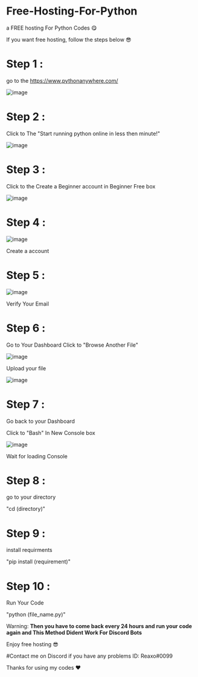 # Free-Hosting-For-Python
a FREE hosting For Python Codes 😋


If you want free hosting, follow the steps below 😎


# Step 1 :
go to the https://www.pythonanywhere.com/

![image](https://user-images.githubusercontent.com/110986239/200133130-18fedd7d-26df-4ae5-9c12-af9cd07c80f5.png)

# Step 2 :

Click to The "Start running python online in less then minute!"

![image](https://user-images.githubusercontent.com/110986239/200133174-c4d29b0c-296f-4036-bab3-3d8c1c7ec877.png)

# Step 3 :

Click to the Create a Beginner account in Beginner Free box

![image](https://user-images.githubusercontent.com/110986239/200133226-bb453792-6d65-4b0a-9783-76b892f7e4d9.png)

# Step 4 :

![image](https://user-images.githubusercontent.com/110986239/200133243-339d649d-1cfb-4065-a979-a4c6cc72758a.png)

Create a account 

# Step 5 : 

![image](https://user-images.githubusercontent.com/110986239/200133282-b9512e1c-8fc9-46e8-8eff-8aea6fff5385.png)

Verify Your Email 

# Step 6 :

Go to Your Dashboard
Click to "Browse Another File"

![image](https://user-images.githubusercontent.com/110986239/200133355-eca15998-3cc7-438e-b8b4-0fb0bb64dfea.png)


Upload your file

![image](https://user-images.githubusercontent.com/110986239/200133367-da5101e4-9d33-45c9-a2c0-51b71d4f0d1e.png)

# Step 7 :

Go back to your Dashboard

Click to "Bash" In New Console box

![image](https://user-images.githubusercontent.com/110986239/200133394-b7c67e03-6181-4312-ac81-3d9e5cffde81.png)

Wait for loading Console

# Step 8 : 

go to your directory 

"cd (directory)"

# Step 9 :

install requirments

"pip install (requirement)"

# Step 10 :

Run Your Code 

"python (file_name.py)"


Warning: **Then you have to come back every 24 hours and run your code again and This Method Dident Work For Discord Bots**


Enjoy free hosting 😎


#Contact me on Discord if you have any problems
ID: Reaxo#0099


Thanks for using my codes ♥
